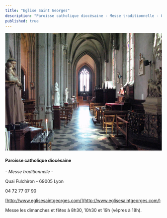 ```yaml
---
title: "Eglise Saint Georges"
description: "Paroisse catholique diocésaine - Messe traditionnelle - Quai Fulchiron - 69005 Lyon 04 72 77 07 90 http://www.eglisesaintgeorges.com/ Messe les dimanches et fêtes à 8h30, 10h30 et 19h (vêpres à 18h)."
published: true
---
```



![](/images/2012-10-09-eglise-st-georges.jpg)

#### Paroisse catholique diocésaine

*- Messe traditionnelle -*

Quai Fulchiron - 69005 Lyon

04 72 77 07 90

[http://www.eglisesaintgeorges.com/](http://www.eglisesaintgeorges.com/)

Messe les dimanches et fêtes à 8h30, 10h30 et 19h (vêpres à 18h).